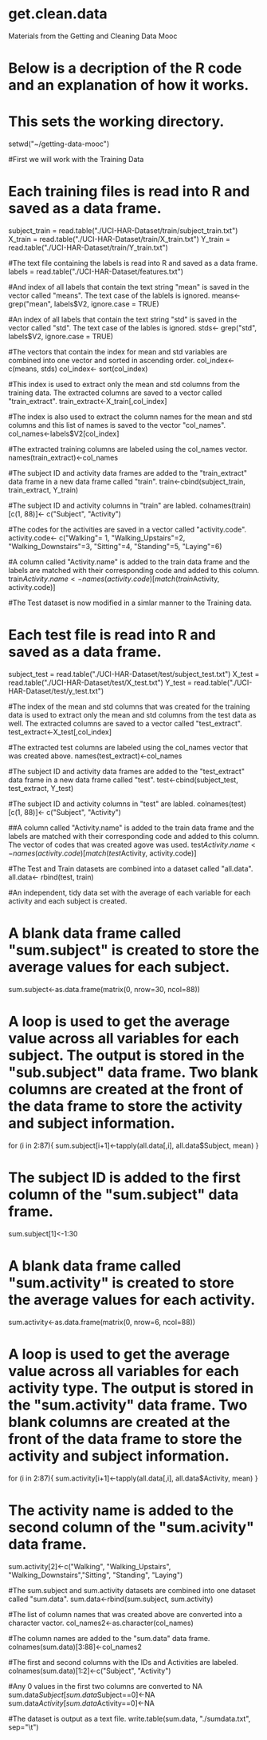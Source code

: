 get.clean.data
==============

Materials from the Getting and Cleaning Data Mooc

# Below is a decription of the R code and an explanation of how it works.
# This sets the working directory.
setwd("~/getting-data-mooc")

#First we will work with the Training Data

# Each training files is read into R and saved as a data frame.
subject_train = read.table("./UCI-HAR-Dataset/train/subject_train.txt")
X_train = read.table("./UCI-HAR-Dataset/train/X_train.txt")
Y_train = read.table("./UCI-HAR-Dataset/train/Y_train.txt")

#The text file containing the labels is read into R and saved as a data frame.
labels = read.table("./UCI-HAR-Dataset/features.txt")

#And index of all labels that contain the text string "mean" is saved in the vector called "means". The text case of the lablels is ignored.
means<-grep("mean", labels$V2, ignore.case = TRUE)

#An index of all labels that contain the text string "std" is saved in the vector called "std". The text case of the lables is ignored.
stds<- grep("std", labels$V2, ignore.case = TRUE)

#The vectors that contain the index for mean and std variables are combined into one vector and sorted in ascending order.
col_index<- c(means, stds)
col_index<- sort(col_index)

#This index is used to extract only the mean and std columns from the training data. The extracted columns are saved to a vector called "train_extract".
train_extract<-X_train[,col_index]

#The index is also used to extract the column names for the mean and std columns and this list of names is saved to the vector "col_names".
col_names<-labels$V2[col_index]

#The extracted training columns are labeled using the col_names vector.
names(train_extract)<-col_names
  
#The subject ID and activity data frames are added to the "train_extract" data frame in a new data frame called "train".
train<-cbind(subject_train, train_extract, Y_train)

#The subject ID and activity columns in "train" are labled.
colnames(train)[c(1, 88)]<- c("Subject", "Activity")

#The codes for the activities are saved in a vector called "activity.code".
activity.code<- c("Walking"= 1, "Walking_Upstairs"=2, "Walking_Downstairs"=3, "Sitting"=4, "Standing"=5, "Laying"=6)

#A column called "Activity.name" is added to the train data frame and the labels are matched with their corresponding code and added to this column.
train$Activity.name<- names(activity.code)[match(train$Activity, activity.code)]

#The Test dataset is now modified in a simlar manner to the Training data.

# Each test file is read into R and saved as a data frame.
subject_test = read.table("./UCI-HAR-Dataset/test/subject_test.txt")
X_test = read.table("./UCI-HAR-Dataset/test/X_test.txt")
Y_test = read.table("./UCI-HAR-Dataset/test/y_test.txt")

#The index of the mean and std columns that was created for the training data is used to extract only the mean and std columns from the test data as well. The extracted columns are saved to a vector called "test_extract".
test_extract<-X_test[,col_index]

#The extracted test columns are labeled using the col_names vector that was created above.
names(test_extract)<-col_names

#The subject ID and activity data frames are added to the "test_extract" data frame in a new data frame called "test".
test<-cbind(subject_test, test_extract, Y_test)

#The subject ID and activity columns in "test" are labled.
colnames(test)[c(1, 88)]<- c("Subject", "Activity")

##A column called "Activity.name" is added to the train data frame and the labels are matched with their corresponding code and added to this column. The vector of codes that was created agove was used.
test$Activity.name<- names(activity.code)[match(test$Activity, activity.code)]

#The Test and Train datasets are combined into a dataset called "all.data".
all.data<- rbind(test, train)

#An independent, tidy data set with the average of each variable for each activity and each subject is created.

# A blank data frame called "sum.subject" is created to store the average values for each subject.
sum.subject<-as.data.frame(matrix(0, nrow=30, ncol=88))

# A loop is used to get the average value across all variables for each subject. The output is stored in the "sub.subject" data frame. Two blank columns are created at the front of the data frame to store the activity and subject information.
for (i in 2:87){
  sum.subject[i+1]<-tapply(all.data[,i], all.data$Subject, mean)
}
# The subject ID is added to the first column of the "sum.subject" data frame.
sum.subject[1]<-1:30

# A blank data frame called "sum.activity" is created to store the average values for each activity.
sum.activity<-as.data.frame(matrix(0, nrow=6, ncol=88))

# A loop is used to get the average value across all variables for each activity type. The output is stored in the "sum.activity" data frame. Two blank columns are created at the front of the data frame to store the activity and subject information.
for (i in 2:87){
  sum.activity[i+1]<-tapply(all.data[,i], all.data$Activity, mean)
}

# The activity name is added to the second column of the "sum.acivity" data frame.
sum.activity[2]<-c("Walking", "Walking_Upstairs", "Walking_Downstairs","Sitting", "Standing", "Laying")

#The sum.subject and sum.activity datasets are combined into one dataset called "sum.data".
sum.data<-rbind(sum.subject, sum.activity)

#The list of column names that was created above are converted into a character vactor.
col_names2<-as.character(col_names)

#The column names are added to the "sum.data" data frame.
colnames(sum.data)[3:88]<-col_names2

#The first and second columns with the IDs and Activities are labeled.
colnames(sum.data)[1:2]<-c("Subject", "Activity")

#Any 0 values in the first two columns are converted to NA
sum.data$Subject[sum.data$Subject==0]<-NA
sum.data$Activity[sum.data$Activity==0]<-NA

#The dataset is output as a text file.
write.table(sum.data, "./sumdata.txt", sep="\t")


